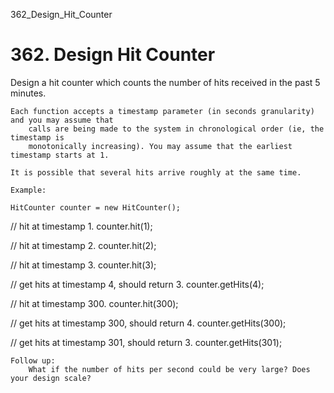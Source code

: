 362_Design_Hit_Counter
# 362. Design Hit Counter

Design a hit counter which counts the number of hits received in the past 5 minutes.

    Each function accepts a timestamp parameter (in seconds granularity) and you may assume that
        calls are being made to the system in chronological order (ie, the timestamp is
        monotonically increasing). You may assume that the earliest timestamp starts at 1.

    It is possible that several hits arrive roughly at the same time.

    Example:

    HitCounter counter = new HitCounter();

// hit at timestamp 1.
counter.hit(1);

// hit at timestamp 2.
counter.hit(2);

// hit at timestamp 3.
counter.hit(3);

// get hits at timestamp 4, should return 3.
counter.getHits(4);

// hit at timestamp 300.
counter.hit(300);

// get hits at timestamp 300, should return 4.
counter.getHits(300);

// get hits at timestamp 301, should return 3.
counter.getHits(301);

    Follow up:
        What if the number of hits per second could be very large? Does your design scale?
